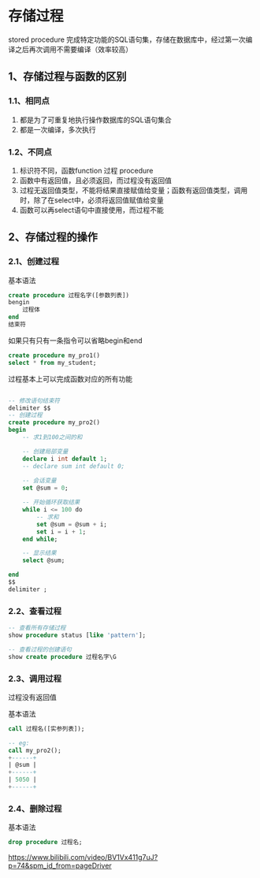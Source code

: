 # 存储过程

stored procedure 完成特定功能的SQL语句集，存储在数据库中，经过第一次编译之后再次调用不需要编译（效率较高）

## 1、存储过程与函数的区别

### 1.1、相同点

1. 都是为了可重复地执行操作数据库的SQL语句集合
2. 都是一次编译，多次执行

### 1.2、不同点

1. 标识符不同，函数function 过程 procedure
2. 函数中有返回值，且必须返回，而过程没有返回值
3. 过程无返回值类型，不能将结果直接赋值给变量；函数有返回值类型，调用时，除了在select中，必须将返回值赋值给变量
4. 函数可以再select语句中直接使用，而过程不能


## 2、存储过程的操作

### 2.1、创建过程

基本语法

```sql
create procedure 过程名字([参数列表])
bengin
    过程体
end
结束符
```

如果只有只有一条指令可以省略begin和end

```sql
create procedure my_pro1()
select * from my_student;
```

过程基本上可以完成函数对应的所有功能

```sql

-- 修改语句结束符
delimiter $$
-- 创建过程
create procedure my_pro2()
begin
    -- 求1到100之间的和

    -- 创建局部变量
    declare i int default 1;
    -- declare sum int default 0;
    
    -- 会话变量
    set @sum = 0;

    -- 开始循环获取结果
    while i <= 100 do
        -- 求和
        set @sum = @sum + i;
        set i = i + 1;
    end while;

    -- 显示结果
    select @sum;

end
$$
delimiter ;
```

### 2.2、查看过程

```sql
-- 查看所有存储过程
show procedure status [like 'pattern'];

-- 查看过程的创建语句
show create procedure 过程名字\G
```

### 2.3、调用过程

过程没有返回值

基本语法

```sql
call 过程名([实参列表]);

-- eg:
call my_pro2();
+------+
| @sum |
+------+
| 5050 |
+------+
```


### 2.4、删除过程

基本语法

```sql
drop procedure 过程名;
```

https://www.bilibili.com/video/BV1Vx411g7uJ?p=74&spm_id_from=pageDriver
